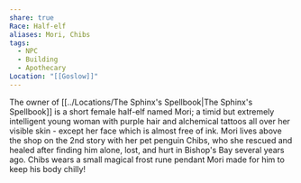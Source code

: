 ```yaml
---
share: true
Race: Half-elf
aliases: Mori, Chibs
tags:
  - NPC
  - Building
  - Apothecary
Location: "[[Goslow]]"
---
```

The owner of [[../Locations/The Sphinx's Spellbook|The Sphinx's Spellbook]] is a short female half-elf named Mori; a timid but extremely intelligent young woman with purple hair and alchemical tattoos all over her visible skin - except her face which is almost free of ink. Mori lives above the shop on the 2nd story with her pet penguin Chibs, who she rescued and healed after finding him alone, lost, and hurt in Bishop's Bay several years ago. Chibs wears a small magical frost rune pendant Mori made for him to keep his body chilly!